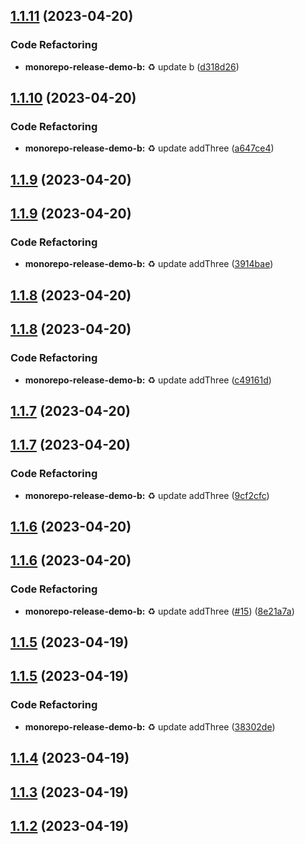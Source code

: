 ## [1.1.11](https://github.com/jacobtipp/monorepo-release-demo/compare/monorepo-release-demo-b-v1.1.10...monorepo-release-demo-b-v1.1.11) (2023-04-20)


### Code Refactoring

* **monorepo-release-demo-b:** ♻️ update b ([d318d26](https://github.com/jacobtipp/monorepo-release-demo/commit/d318d267706ecfe5573d8b5b10dfea2eb2a10fac))

## [1.1.10](https://github.com/jacobtipp/monorepo-release-demo/compare/monorepo-release-demo-b-v1.1.9...monorepo-release-demo-b-v1.1.10) (2023-04-20)


### Code Refactoring

* **monorepo-release-demo-b:** ♻️ update addThree ([a647ce4](https://github.com/jacobtipp/monorepo-release-demo/commit/a647ce43e9139db447eff86a4a7d567d17fc9fd5))

## [1.1.9](https://github.com/jacobtipp/monorepo-release-demo/compare/monorepo-release-demo-b-v1.1.8...monorepo-release-demo-b-v1.1.9) (2023-04-20)





## [1.1.9](https://github.com/jacobtipp/monorepo-release-demo/compare/monorepo-release-demo-b-v1.1.8...monorepo-release-demo-b-v1.1.9) (2023-04-20)


### Code Refactoring

* **monorepo-release-demo-b:** ♻️ update addThree ([3914bae](https://github.com/jacobtipp/monorepo-release-demo/commit/3914baec428e0db71e066f271da4f7fd05dd943b))

## [1.1.8](https://github.com/jacobtipp/monorepo-release-demo/compare/monorepo-release-demo-b-v1.1.7...monorepo-release-demo-b-v1.1.8) (2023-04-20)





## [1.1.8](https://github.com/jacobtipp/monorepo-release-demo/compare/monorepo-release-demo-b-v1.1.7...monorepo-release-demo-b-v1.1.8) (2023-04-20)


### Code Refactoring

* **monorepo-release-demo-b:** ♻️ update addThree ([c49161d](https://github.com/jacobtipp/monorepo-release-demo/commit/c49161d34f9ab5b42add91602626b222a7492119))

## [1.1.7](https://github.com/jacobtipp/monorepo-release-demo/compare/monorepo-release-demo-b-v1.1.6...monorepo-release-demo-b-v1.1.7) (2023-04-20)





## [1.1.7](https://github.com/jacobtipp/monorepo-release-demo/compare/monorepo-release-demo-b-v1.1.6...monorepo-release-demo-b-v1.1.7) (2023-04-20)


### Code Refactoring

* **monorepo-release-demo-b:** ♻️ update addThree ([9cf2cfc](https://github.com/jacobtipp/monorepo-release-demo/commit/9cf2cfc844a51a3269d713c6ef47bc228c43cc76))

## [1.1.6](https://github.com/jacobtipp/monorepo-release-demo/compare/monorepo-release-demo-b-v1.1.5...monorepo-release-demo-b-v1.1.6) (2023-04-20)





## [1.1.6](https://github.com/jacobtipp/monorepo-release-demo/compare/monorepo-release-demo-b-v1.1.5...monorepo-release-demo-b-v1.1.6) (2023-04-20)


### Code Refactoring

* **monorepo-release-demo-b:** ♻️ update addThree ([#15](https://github.com/jacobtipp/monorepo-release-demo/issues/15)) ([8e21a7a](https://github.com/jacobtipp/monorepo-release-demo/commit/8e21a7aecfa35d6425e652da8eb50b1e2ed5b234))

## [1.1.5](https://github.com/jacobtipp/monorepo-release-demo/compare/monorepo-release-demo-b-v1.1.4...monorepo-release-demo-b-v1.1.5) (2023-04-19)





## [1.1.5](https://github.com/jacobtipp/monorepo-release-demo/compare/monorepo-release-demo-b-v1.1.4...monorepo-release-demo-b-v1.1.5) (2023-04-19)


### Code Refactoring

* **monorepo-release-demo-b:** ♻️ update addThree ([38302de](https://github.com/jacobtipp/monorepo-release-demo/commit/38302de9d173fc84d1e90b98e7fc91dfa0c97f19))

## [1.1.4](https://github.com/jacobtipp/monorepo-release-demo/compare/monorepo-release-demo-b-v1.1.3...monorepo-release-demo-b-v1.1.4) (2023-04-19)

## [1.1.3](https://github.com/jacobtipp/monorepo-release-demo/compare/monorepo-release-demo-b-v1.1.2...monorepo-release-demo-b-v1.1.3) (2023-04-19)

## [1.1.2](https://github.com/jacobtipp/monorepo-release-demo/compare/monorepo-release-demo-b-v1.1.1...monorepo-release-demo-b-v1.1.2) (2023-04-19)
